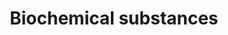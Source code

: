 ---
title: Biochemical substances
longTitle: 'Biochemical substances'
tags:
- gccommon
usedFor:
- "[[Biochemicals]]"
---